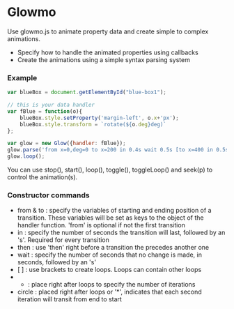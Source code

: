 # Glowmo

Use glowmo.js to animate property data and create simple to complex animations.

- Specify how to handle the animated properties using callbacks
- Create the animations using a simple syntax parsing system

### Example

```js
var blueBox = document.getElementById("blue-box1");

// this is your data handler
var fBlue = function(o){
	blueBox.style.setProperty('margin-left', o.x+'px');
	blueBox.style.transform = `rotate(${o.deg}deg)`
};

var glow = new Glow({handler: fBlue});
glow.parse('from x=0,deg=0 to x=200 in 0.4s wait 0.5s [to x=400 in 0.5s then to deg=90 in 0.4s then to x=300 in 0.5s then to deg=180 in 0.5s]*3 circle wait 0.3s to x=0 in 0.5s wait 0.5s');
glow.loop();
```

You can use stop(), start(), loop(), toggle(), toggleLoop() and seek(p) to control the animation(s).

### Constructor commands

- from & to : specify the variables of starting and ending position of a transition. These variables will be set as keys to the object of the handler function. 'from' is optional if not the first transition
- in : specify the number of seconds the transition will last, followed by an 's'. Required for every transition
- then : use 'then' right before a transition the precedes another one
- wait : specify the number of seconds that no change is made, in seconds, followed by an 's'
- [  \] : use brackets to create loops. Loops can contain other loops
- * : place right after loops to specify the number of iterations
- circle : placed right after loops or '*', indicates that each second iteration will transit from end to start

